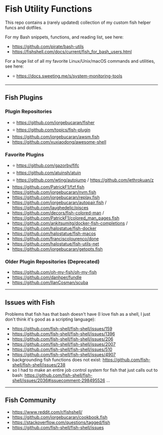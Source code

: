 # Fish Utility Functions

This repo contains a (rarely updated) collection of my custom fish helper funcs and dotfiles.

For my Bash snippets, functions, and reading list, see here:  
- https://github.com/pirate/bash-utils
- https://fishshell.com/docs/current/fish_for_bash_users.html

For a huge list of all my favorite Linux/Unix/macOS commands and utilities, see here:  
- ⭐️ https://docs.sweeting.me/s/system-monitoring-tools

---

## Fish Plugins

### Plugin Repositories

- ⭐️ https://github.com/jorgebucaran/fisher
- ⭐️ https://github.com/topics/fish-plugin
- https://github.com/jorgebucaran/awsm.fish
- https://github.com/xuxiaodong/awesome-shell

### Favorite Plugins

- ⭐️ https://github.com/gazorby/fifc
- ⭐️ https://github.com/atuinsh/atuin
- ⭐️ https://github.com/wting/autojump / https://github.com/jethrokuan/z
- https://github.com/PatrickF1/fzf.fish
- https://github.com/jorgebucaran/nvm.fish
- https://github.com/jorgebucaran/replay.fish
- https://github.com/jorgebucaran/autopair.fish / https://github.com/laughedelic/pisces
- https://github.com/decors/fish-colored-man / https://github.com/PatrickF1/colored_man_pages.fish
- https://github.com/ankitsumitg/docker-fish-completions / https://github.com/halostatue/fish-docker
- https://github.com/halostatue/fish-macos
- https://github.com/franciscolourenco/done
- https://github.com/halostatue/fish-utils-net
- https://github.com/jorgebucaran/getopts.fish

### Older Plugin Repositories (Deprecated)

- https://github.com/oh-my-fish/oh-my-fish
- https://github.com/danhper/fundle
- https://github.com/IlanCosman/scuba

---

## Issues with Fish

Problems that fish has that bash doesn't have (I love fish as a shell, I just don't think it's good as a scripting language):

- https://github.com/fish-shell/fish-shell/issues/159
- https://github.com/fish-shell/fish-shell/issues/1396
- https://github.com/fish-shell/fish-shell/issues/206
- https://github.com/fish-shell/fish-shell/issues/2007
- https://github.com/fish-shell/fish-shell/issues/510
- https://github.com/fish-shell/fish-shell/issues/4907
- backgrounding fish functions does not exist: https://github.com/fish-shell/fish-shell/issues/238
- so I had to make an entire job control system for fish that just calls out to bash: https://github.com/fish-shell/fish-shell/issues/2036#issuecomment-298495526 …

---

## Fish Community

- https://www.reddit.com/r/fishshell/
- https://github.com/jorgebucaran/cookbook.fish
- https://stackoverflow.com/questions/tagged/fish
- https://github.com/fish-shell/fish-shell/issues
